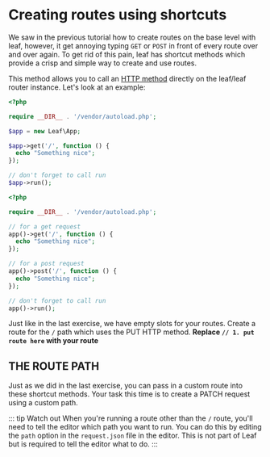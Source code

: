 # Creating routes using shortcuts

We saw in the previous tutorial how to create routes on the base level with leaf, however, it get annoying typing `GET` or `POST` in front of every route over and over again. To get rid of this pain, leaf has shortcut methods which provide a crisp and simple way to create and use routes.

This method allows you to call an [HTTP method](https://restfulapi.net/http-methods/) directly on the leaf/leaf router instance. Let's look at an example:

<div class="class-mode">

```php
<?php

require __DIR__ . '/vendor/autoload.php';

$app = new Leaf\App;

$app->get('/', function () {
  echo "Something nice";
});

// don't forget to call run
$app->run();
```

</div>
<div class="functional-mode">

```php
<?php

require __DIR__ . '/vendor/autoload.php';

// for a get request
app()->get('/', function () {
  echo "Something nice";
});

// for a post request
app()->post('/', function () {
  echo "Something nice";
});

// don't forget to call run
app()->run();
```

</div>

Just like in the last exercise, we have empty slots for your routes. Create a route for the `/` path which uses the PUT HTTP method. **Replace `// 1. put route here` with your route**

## THE ROUTE PATH

Just as we did in the last exercise, you can pass in a custom route into these shortcut methods. Your task this time is to create a PATCH request using a custom path.

::: tip Watch out
When you're running a route other than the `/` route, you'll need to tell the editor which path you want to run. You can do this by editing the `path` option in the `request.json` file in the editor. This is not part of Leaf but is required to tell the editor what to do.
:::
